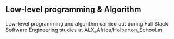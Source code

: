 Low-level programming & Algorithm
 ---------------------------
Low-level programming and algorithm carried out during Full Stack Software Engineering studies at ALX_Africa/Holberton_School.m
